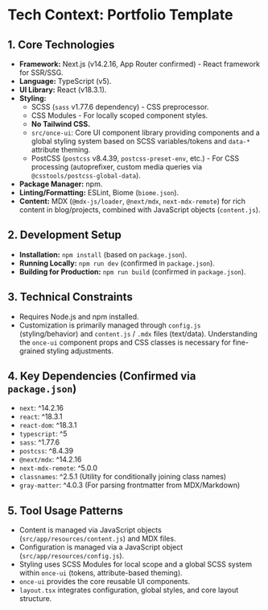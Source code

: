 # Tech Context: Portfolio Template

## 1. Core Technologies

*   **Framework:** Next.js (v14.2.16, App Router confirmed) - React framework for SSR/SSG.
*   **Language:** TypeScript (v5).
*   **UI Library:** React (v18.3.1).
*   **Styling:**
    *   SCSS (`sass` v1.77.6 dependency) - CSS preprocessor.
    *   CSS Modules - For locally scoped component styles.
    *   **No Tailwind CSS.**
    *   `src/once-ui`: Core UI component library providing components and a global styling system based on SCSS variables/tokens and `data-*` attribute theming.
    *   PostCSS (`postcss` v8.4.39, `postcss-preset-env`, etc.) - For CSS processing (autoprefixer, custom media queries via `@csstools/postcss-global-data`).
*   **Package Manager:** npm.
*   **Linting/Formatting:** ESLint, Biome (`biome.json`).
*   **Content:** MDX (`@mdx-js/loader`, `@next/mdx`, `next-mdx-remote`) for rich content in blog/projects, combined with JavaScript objects (`content.js`).

## 2. Development Setup

*   **Installation:** `npm install` (based on `package.json`).
*   **Running Locally:** `npm run dev` (confirmed in `package.json`).
*   **Building for Production:** `npm run build` (confirmed in `package.json`).

## 3. Technical Constraints

*   Requires Node.js and npm installed.
*   Customization is primarily managed through `config.js` (styling/behavior) and `content.js` / `.mdx` files (text/data). Understanding the `once-ui` component props and CSS classes is necessary for fine-grained styling adjustments.

## 4. Key Dependencies (Confirmed via `package.json`)

*   `next`: ^14.2.16
*   `react`: ^18.3.1
*   `react-dom`: ^18.3.1
*   `typescript`: ^5
*   `sass`: ^1.77.6
*   `postcss`: ^8.4.39
*   `@next/mdx`: ^14.2.16
*   `next-mdx-remote`: ^5.0.0
*   `classnames`: ^2.5.1 (Utility for conditionally joining class names)
*   `gray-matter`: ^4.0.3 (For parsing frontmatter from MDX/Markdown)

## 5. Tool Usage Patterns

*   Content is managed via JavaScript objects (`src/app/resources/content.js`) and MDX files.
*   Configuration is managed via a JavaScript object (`src/app/resources/config.js`).
*   Styling uses SCSS Modules for local scope and a global SCSS system within `once-ui` (tokens, attribute-based theming).
*   `once-ui` provides the core reusable UI components.
*   `layout.tsx` integrates configuration, global styles, and core layout structure.
